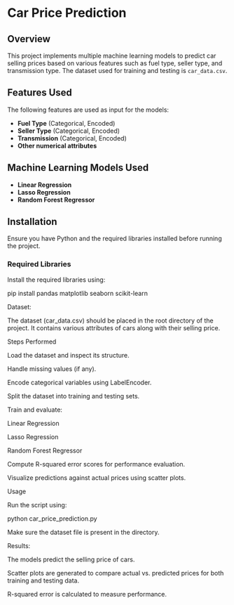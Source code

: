 # Car Price Prediction

## Overview

This project implements multiple machine learning models to predict car selling prices based on various features such as fuel type, seller type, and transmission type. The dataset used for training and testing is `car_data.csv`.

## Features Used

The following features are used as input for the models:

- **Fuel Type** (Categorical, Encoded)
- **Seller Type** (Categorical, Encoded)
- **Transmission** (Categorical, Encoded)
- **Other numerical attributes**

## Machine Learning Models Used

- **Linear Regression**
- **Lasso Regression**
- **Random Forest Regressor**

## Installation

Ensure you have Python and the required libraries installed before running the project.

### Required Libraries

Install the required libraries using:


pip install pandas matplotlib seaborn scikit-learn

Dataset:

The dataset (car_data.csv) should be placed in the root directory of the project. It contains various attributes of cars along with their selling price.

Steps Performed

Load the dataset and inspect its structure.

Handle missing values (if any).

Encode categorical variables using LabelEncoder.

Split the dataset into training and testing sets.

Train and evaluate:

Linear Regression

Lasso Regression

Random Forest Regressor

Compute R-squared error scores for performance evaluation.

Visualize predictions against actual prices using scatter plots.

Usage

Run the script using:

python car_price_prediction.py

Make sure the dataset file is present in the directory.

Results:

The models predict the selling price of cars.

Scatter plots are generated to compare actual vs. predicted prices for both training and testing data.

R-squared error is calculated to measure performance.

